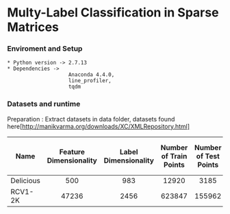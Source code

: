 # Multy-Label Classification in Sparse Matrices #


### Enviroment and Setup ###
    * Python version -> 2.7.13
    * Dependencies ->
                        Anaconda 4.4.0,
                        line_profiler,
                        tqdm
### Datasets and runtime ###
Preparation : Extract datasets in data folder, datasets found here[http://manikvarma.org/downloads/XC/XMLRepository.html]

|Name       | Feature Dimensionality|     Label Dimensionality         |  Number of Train Points    | Number of  Test Points  |   Avg. Points per Label|     Avg Labels per Point| Runtime|
|-----------|:---------------------:|:--------------------------------:|:--------------------------:|:-----------------------:|-----------------------:|:-----------------------:|:-------:|
| Delicious |500	                |    983	                       | 12920	                    |3185	                  |311.61	               |    19.03                | ~1,5min |
| RCV1-2K   |  47236                |     2456                         |623847                      |155962                   |1218.56                 |      4.79               | ~5h*    |


